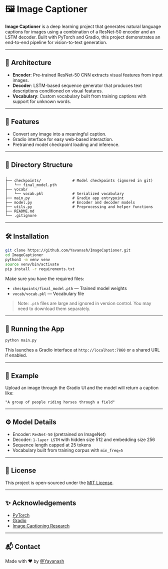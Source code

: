 # 🖼️ Image Captioner

**Image Captioner** is a deep learning project that generates natural language captions for images using a combination of a ResNet-50 encoder and an LSTM decoder. Built with PyTorch and Gradio, this project demonstrates an end-to-end pipeline for vision-to-text generation.

---

## 🧠 Architecture

- **Encoder**: Pre-trained ResNet-50 CNN extracts visual features from input images.
- **Decoder**: LSTM-based sequence generator that produces text descriptions conditioned on visual features.
- **Vocabulary**: Custom vocabulary built from training captions with support for unknown words.

---

## 🚀 Features

- Convert any image into a meaningful caption.
- Gradio interface for easy web-based interaction.
- Pretrained model checkpoint loading and inference.

---

## 📁 Directory Structure

```
.
├── checkpoints/              # Model checkpoints (ignored in git)
│   └── final_model.pth
├── vocab/
│   └── vocab.pkl             # Serialized vocabulary
├── main.py                   # Gradio app entrypoint
├── model.py                  # Encoder and decoder models
├── utils.py                  # Preprocessing and helper functions
├── README.md
└── .gitignore
```

---

## 🛠️ Installation

```bash
git clone https://github.com/Yavanash/ImageCaptioner.git
cd ImageCaptioner
python3 -m venv venv
source venv/bin/activate
pip install -r requirements.txt
```

Make sure you have the required files:

- `checkpoints/final_model.pth` — Trained model weights
- `vocab/vocab.pkl` — Vocabulary file

> Note: `.pth` files are large and ignored in version control. You may need to download them separately.

---

## 📸 Running the App

```bash
python main.py
```

This launches a Gradio interface at `http://localhost:7860` or a shared URL if enabled.

---

## 🧪 Example

Upload an image through the Gradio UI and the model will return a caption like:

```
"A group of people riding horses through a field"
```

---

## ⚙️ Model Details

- Encoder: `ResNet-50` (pretrained on ImageNet)
- Decoder: `1-layer LSTM` with hidden size 512 and embedding size 256
- Sequence length capped at 25 tokens
- Vocabulary built from training corpus with `min_freq=5`

---

## 🧾 License

This project is open-sourced under the [MIT License](LICENSE).

---

## ✨ Acknowledgements

- [PyTorch](https://pytorch.org/)
- [Gradio](https://www.gradio.app/)
- [Image Captioning Research](https://cs.stanford.edu/people/karpathy/deepimagesent/)

---

## 📬 Contact

Made with ❤️ by [@Yavanash](https://github.com/Yavanash)
